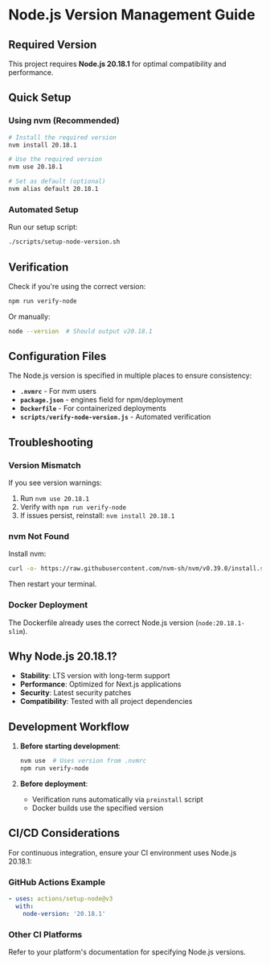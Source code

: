# Node.js Version Management Guide

## Required Version
This project requires **Node.js 20.18.1** for optimal compatibility and performance.

## Quick Setup

### Using nvm (Recommended)
```bash
# Install the required version
nvm install 20.18.1

# Use the required version
nvm use 20.18.1

# Set as default (optional)
nvm alias default 20.18.1
```

### Automated Setup
Run our setup script:
```bash
./scripts/setup-node-version.sh
```

## Verification

Check if you're using the correct version:
```bash
npm run verify-node
```

Or manually:
```bash
node --version  # Should output v20.18.1
```

## Configuration Files

The Node.js version is specified in multiple places to ensure consistency:

- **`.nvmrc`** - For nvm users
- **`package.json`** - engines field for npm/deployment
- **`Dockerfile`** - For containerized deployments
- **`scripts/verify-node-version.js`** - Automated verification

## Troubleshooting

### Version Mismatch
If you see version warnings:
1. Run `nvm use 20.18.1`
2. Verify with `npm run verify-node`
3. If issues persist, reinstall: `nvm install 20.18.1`

### nvm Not Found
Install nvm:
```bash
curl -o- https://raw.githubusercontent.com/nvm-sh/nvm/v0.39.0/install.sh | bash
```
Then restart your terminal.

### Docker Deployment
The Dockerfile already uses the correct Node.js version (`node:20.18.1-slim`).

## Why Node.js 20.18.1?

- **Stability**: LTS version with long-term support
- **Performance**: Optimized for Next.js applications
- **Security**: Latest security patches
- **Compatibility**: Tested with all project dependencies

## Development Workflow

1. **Before starting development**:
   ```bash
   nvm use  # Uses version from .nvmrc
   npm run verify-node
   ```

2. **Before deployment**:
   - Verification runs automatically via `preinstall` script
   - Docker builds use the specified version

## CI/CD Considerations

For continuous integration, ensure your CI environment uses Node.js 20.18.1:

### GitHub Actions Example
```yaml
- uses: actions/setup-node@v3
  with:
    node-version: '20.18.1'
```

### Other CI Platforms
Refer to your platform's documentation for specifying Node.js versions.